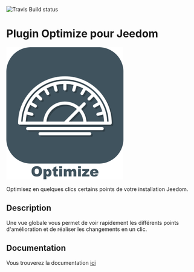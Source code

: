 ![Travis Build status](https://travis-ci.org/Jeedom-Plugins-Extra/plugin-Optimize.svg?branch=master)

# Plugin Optimize pour Jeedom

<img src="docs/images/Optimize_icon.png" />

Optimisez en quelques clics certains points de votre installation Jeedom. 

## Description

Une vue globale vous permet de voir rapidement les différents points d'amélioration et de réaliser les changements en un clic.

## Documentation

Vous trouverez la documentation [ici](https://github.com/Jeedom-Plugins-Extra/plugin-Optimize/blob/master/docs/fr_FR/index.md)

